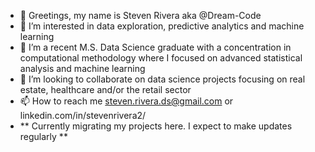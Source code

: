 - 👋 Greetings, my name is Steven Rivera aka @Dream-Code
- 👀 I’m interested in data exploration, predictive analytics and machine learning
- 🌱 I’m a recent M.S. Data Science graduate with a concentration in computational methodology where I focused on advanced statistical analysis and machine learning
- 💞️ I’m looking to collaborate on data science projects focusing on real estate, healthcare and/or the retail sector
- 📫 How to reach me steven.rivera.ds@gmail.com or linkedin.com/in/stevenrivera2/
- ** Currently migrating my projects here. I expect to make updates regularly **

<!---
Dream-Code/Dream-Code is a ✨ special ✨ repository because its `README.md` (this file) appears on your GitHub profile.
You can click the Preview link to take a look at your changes.
--->
